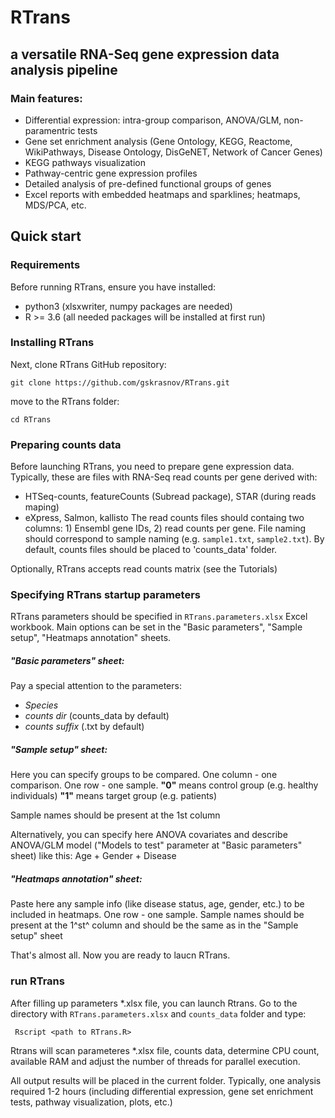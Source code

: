 # RTrans
## a versatile RNA-Seq gene expression data analysis pipeline

### Main features:
   - Differential expression: intra-group comparison, ANOVA/GLM, non-paramentric tests
   - Gene set enrichment analysis (Gene Ontology, KEGG, Reactome, WikiPathways, Disease Ontology, DisGeNET, Network of Cancer Genes)
   - KEGG pathways visualization
   - Pathway-centric gene expression profiles
   - Detailed analysis of pre-defined functional groups of genes
   - Excel reports with embedded heatmaps and sparklines; heatmaps, MDS/PCA, etc.

## Quick start
### Requirements

Before running RTrans, ensure you have installed:
   - python3 (xlsxwriter, numpy packages are needed)
   - R >= 3.6 (all needed packages will be installed at first run)

### Installing RTrans
Next, clone RTrans GitHub repository:

`git clone https://github.com/gskrasnov/RTrans.git`

move to the RTrans folder:

`cd RTrans`


### Preparing counts data
Before launching RTrans, you need to prepare gene expression data. Typically, these are files with RNA-Seq read counts per gene derived with:
   - HTSeq-counts, featureCounts (Subread package), STAR (during reads maping)
   - eXpress, Salmon, kallisto
The read counts files should containg two columns: 1) Ensembl gene IDs, 2) read counts per gene. File naming should correspond to sample naming (e.g. `sample1.txt`, `sample2.txt`). By default, counts files should be placed to 'counts_data' folder.

Optionally, RTrans accepts read counts matrix (see the Tutorials)

### Specifying RTrans startup parameters

RTrans parameters should be specified in `RTrans.parameters.xlsx` Excel workbook.
Main options can be set in the "Basic parameters", "Sample setup", "Heatmaps annotation" sheets.

##### "Basic parameters" sheet:
Pay a special attention to the parameters:
- *Species* 
- *counts dir* (counts_data by default)
- *counts suffix* (.txt by default)

##### "Sample setup" sheet:
Here you can specify groups to be compared. One column - one comparison. One row - one sample.
**"0"** means control group (e.g. healthy individuals)
**"1"** means target group (e.g. patients)

Sample names should be present at the 1st column

Alternatively, you can specify here ANOVA covariates and describe ANOVA/GLM model ("Models to test" parameter at "Basic parameters" sheet) like this: Age + Gender + Disease

##### "Heatmaps annotation" sheet:
Paste here any sample info (like disease status, age, gender, etc.) to be included in heatmaps. One row - one sample. Sample names should be present at the 1^st^ column and should be the same as in the  "Sample setup" sheet

That's almost all. Now you are ready to laucn RTrans.

###  run RTrans
After filling up parameters \*.xlsx file, you can launch Rtrans. Go to the directory with `RTrans.parameters.xlsx` and `counts_data` folder and type:

` Rscript <path to RTrans.R>`

Rtrans will scan parameteres \*.xlsx file, counts data, determine CPU count, available RAM and adjust the number of threads for parallel execution.

All output results will be placed in the current folder. Typically, one analysis required 1-2 hours (including differential expression, gene set enrichment tests, pathway visualization, plots, etc.)
